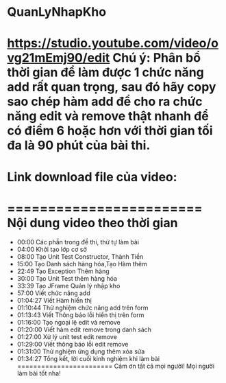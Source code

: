 # QuanLyNhapKho
https://studio.youtube.com/video/ovg21mEmj90/edit
Chú ý: Phân bổ thời gian để làm được 1 chức năng add rất quan trọng, sau đó hãy copy sao chép hàm add để cho ra chức năng edit và remove thật nhanh để có điểm 6 hoặc hơn với thời gian tối đa là 90 phút của bài thi.
========================
Link download file của video: 
========================
========================
Nội dung video theo thời gian
========================
- 00:00 Các phần trong đề thi, thứ tự làm bài
- 04:00 Khởi tạo lớp cơ sở
- 08:00 Tạo Unit Test Constructor, Thành Tiền
- 15:00 Tạo Danh sách hàng hóa,Tạo Hàm thêm
- 22:49 Tạo Exception Thêm hàng 
- 30:00 Tạo Unit Test thêm hàng hóa
- 33:39 Tạo JFrame Quản lý nhập kho
- 57:00 Viết chức năng add
- 01:04:27 Viết Hàm hiển thị
- 01:10:44 Thử nghiệm chức năng add trên form
- 01:13:43 Viết Thông báo lỗi hiển thị trên form
- 01:16:00 Tạo ngoại lệ edit và remove
- 01:20:00 Viết hàm edit remove trong danh sách
- 01:27:00 Xử lý unit test edit remove
- 01:29:00 Viết thông báo lỗi edit remove
- 01:31:00 Thử nghiệm ứng dụng thêm xóa sửa
- 01:34:27 Tổng kết, lời cuối kinh nghiệm khi làm bài
========================
Cảm ơn tất cả mọi người! Mọi người làm bài tốt nha!
